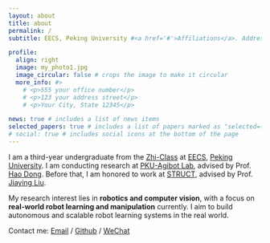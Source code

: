 ```yaml
---
layout: about
title: about
permalink: /
subtitle: EECS, Peking University #<a href='#'>Affiliations</a>. Address. Contacts. Motto. Etc.

profile:
  align: right
  image: my_photo1.jpg
  image_circular: false # crops the image to make it circular
  more_info: #>
    # <p>555 your office number</p>
    # <p>123 your address street</p>
    # <p>Your City, State 12345</p>

news: true # includes a list of news items
selected_papers: true # includes a list of papers marked as "selected={true}"
# social: true # includes social icons at the bottom of the page
---
```


I am a third-year undergraduate from the [Zhi-Class](https://zhi-class.ai/) at [EECS](https://eecs.pku.edu.cn/xxkxjsxy/Home/HOME.htm), [Peking University](https://english.pku.edu.cn/). 
I am conducting research at [PKU-Agibot Lab](https://cfcs.pku.edu.cn/english/research/researchlabs/237027.htm), 
advised by Prof. [Hao Dong](https://zsdonghao.github.io). 
Before that, I am honored to work at [STRUCT](http://www.icst.pku.edu.cn/struct/), 
advised by Prof. [Jiaying Liu](http://39.96.165.147/people/liujiaying.html). 

My research interest lies in **robotics and computer vision**, with a focus on **real-world robot learning and manipulation** currently. I aim to build autonomous and scalable robot learning systems in the real world.

Contact me:
[Email](aladonwlh@stu.pku.edu.cn) / 
[Github](https://github.com/LehongWu) /
[WeChat](../assets/img/my_wechat.png)

<!-- Write your biography here. Tell the world about yourself. Link to your favorite [subreddit](http://reddit.com). You can put a picture in, too. The code is already in, just name your picture `prof_pic.jpg` and put it in the `img/` folder.

Put your address / P.O. box / other info right below your picture. You can also disable any of these elements by editing `profile` property of the YAML header of your `_pages/about.md`. Edit `_bibliography/papers.bib` and Jekyll will render your [publications page](/al-folio/publications/) automatically.

Link to your social media connections, too. This theme is set up to use [Font Awesome icons](https://fontawesome.com/) and [Academicons](https://jpswalsh.github.io/academicons/), like the ones below. Add your Facebook, Twitter, LinkedIn, Google Scholar, or just disable all of them. -->
